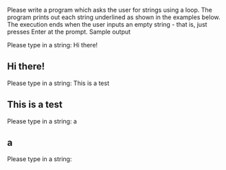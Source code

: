 Please write a program which asks the user for strings using a loop. The program prints out each string underlined as shown in the examples below. The execution ends when the user inputs an empty string - that is, just presses Enter at the prompt.
Sample output

Please type in a string: Hi there!

Hi there!
---------

Please type in a string: This is a test

This is a test
--------------

Please type in a string: a

a
-

Please type in a string: